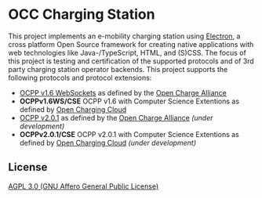 # OCC Charging Station

This project implements an e-mobility charging station using [Electron](https://www.electronjs.org), a cross platform Open Source framework for creating native applications with web technologies like Java-/TypeScript, HTML, and (S)CSS. The focus of this project is testing and certification of the supported protocols and of 3rd party charging station operator backends. This project supports the following protocols and protocol extensions:

- [OCPP v1.6 WebSockets](https://www.openchargealliance.org/protocols/ocpp-16/) as defined by the [Open Charge Alliance](https://www.openchargealliance.org)
- **OCPPv1.6WS/CSE** OCPP v1.6 with Computer Science Extentions as defined by [Open Charging Cloud](https://github.com/OpenChargingCloud)
- [OCPP v2.0.1](https://www.openchargealliance.org/protocols/ocpp-201/) as defined by the [Open Charge Alliance](https://www.openchargealliance.org) *(under development)*
- **OCPPv2.0.1/CSE** OCPP v2.0.1 with Computer Science Extentions as defined by [Open Charging Cloud](https://github.com/OpenChargingCloud) *(under development)*


## License

[AGPL 3.0 (GNU Affero General Public License)](LICENSE)
